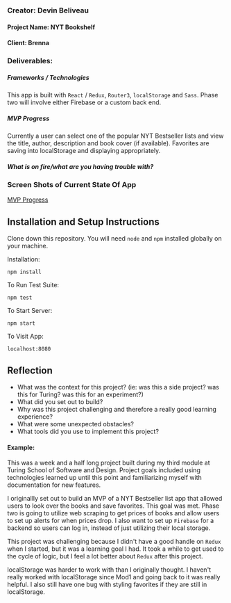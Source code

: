 ### Creator: Devin Beliveau

#### Project Name: NYT Bookshelf

#### Client: Brenna

### Deliverables:  

##### Frameworks / Technologies

This app is built with `React` / `Redux`, `Router3`, `localStorage` and `Sass`. Phase two will involve either Firebase or a custom back end.

##### MVP Progress

Currently a user can select one of the popular NYT Bestseller lists and view the title, author, description and book cover (if available). Favorites are saving into localStorage and displaying appropriately.

##### What is on fire/what are you having trouble with?

### Screen Shots of Current State Of App  
[MVP Progress](http://devinmarieb-trends.tumblr.com/image/157615546215)

## Installation and Setup Instructions

Clone down this repository. You will need `node` and `npm` installed globally on your machine.  

Installation:

`npm install`  

To Run Test Suite:  

`npm test`  

To Start Server:

`npm start`  

To Visit App:

`localhost:8080`  

## Reflection

  - What was the context for this project? (ie: was this a side project? was this for Turing? was this for an experiment?)
  - What did you set out to build?
  - Why was this project challenging and therefore a really good learning experience?
  - What were some unexpected obstacles?
  - What tools did you use to implement this project?

#### Example:  

This was a week and a half long project built during my third module at Turing School of Software and Design. Project goals included using technologies learned up until this point and familiarizing myself with documentation for new features.  

I originallly set out to build an MVP of a NYT Bestseller list app that allowed users to look over the books and save favorites. This goal was met. Phase two is going to utilize web scraping to get prices of books and allow users to set up alerts for when prices drop. I also want to set up `Firebase` for a backend so users can log in, instead of just utilizing their local storage. 

This project was challenging because I didn't have a good handle on `Redux` when I started, but it was a learning goal I had. It took a while to get used to the cycle of logic, but I feel a lot better about `Redux` after this project. 

localStorage was harder to work with than I originally thought. I haven't really worked with localStorage since Mod1 and going back to it was really helpful. I also still have one bug with styling favorites if they are still in localStorage.
